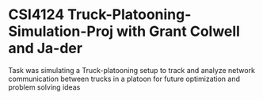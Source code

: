 # CSI4124 Truck-Platooning-Simulation-Proj with Grant Colwell and Ja-der
Task was simulating a Truck-platooning setup to track and analyze network communication between trucks in a platoon for future optimization and problem solving ideas
